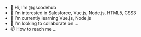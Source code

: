 - 👋 Hi, I’m @gscodehub
- 👀 I’m interested in Salesforce, Vue.js, Node.js, HTML5, CSS3
- 🌱 I’m currently learning Vue.js, Node.js
- 💞️ I’m looking to collaborate on ...
- 📫 How to reach me ...

<!---
gscodehub/gscodehub is a ✨ special ✨ repository because its `README.md` (this file) appears on your GitHub profile.
You can click the Preview link to take a look at your changes.
--->
